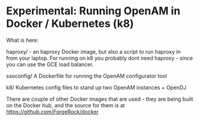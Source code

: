 # Experimental: Running OpenAM in Docker / Kubernetes (k8)



What is here:

haproxy/ - an haproxy Docker image, but also a script to run haproxy in from your laptop.
   For running on k8 you probably dont need haproxy - since you can use the GCE load balancer.

ssoconfig/
   A Dockerfile for running the OpenAM configurator tool

k8/
   Kubernetes config files to stand up two OpenAM instances + OpenDJ



There are couple of other Docker images that are used - they are being built on the Docker hub,
   and the source for them is at https://github.com/ForgeRock/docker

